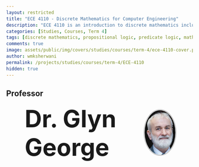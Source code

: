```yaml
---
layout: restricted
title: "ECE 4110 - Discrete Mathematics for Computer Engineering"
description: "ECE 4110 is an introduction to discrete mathematics including a selection of topics such as propositional logic, introductory predicate logic, mathematical reasoning, induction, sets, relations, functions, integers, graphs, trees, and models of computation."
categories: [Studies, Courses, Term 4]
tags: [discrete mathematics, propositional logic, predicate logic, mathematical reasoning, graphs, trees, models of computation]
comments: true
image: assets/public/img/covers/studies/courses/term-4/ece-4110-cover.png
author: wmksherwani
permalink: /projects/studies/courses/term-4/ECE-4110
hidden: true
---
```


## Professor

<html lang="en">
<head>
    <meta charset="UTF-8">
    <meta name="viewport" content="width=device-width, initial-scale=1.0">
</head>
<div id="name-wrapper" style="margin: 0;">
    <div style="display: flex; justify-content: space-between; align-items: center; padding: 0 50px;">
        <div style="font-size: 4rem; font-weight: bold;">Dr. Glyn George</div>
        <div>
            <img src="assets/public/img/people/Glyn George.png" alt="Glyn George" 
                 style="width: 120px; height: 120px; object-fit: cover; border-radius: 50%; border: 3px solid #ccc;">
        </div>
    </div>
</div>
</html>

<!-- <html lang="en">
<head>
    <meta charset="UTF-8">
    <meta name="viewport" content="width=device-width, initial-scale=1.0">
    <title>Star Rating</title>
    <link href="https://cdnjs.cloudflare.com/ajax/libs/font-awesome/6.0.0-beta3/css/all.min.css" rel="stylesheet">
</head>
<div id="star-wrapper" style="margin: 0; display: flex; justify-content: center; align-items: center;">
    <div style="display: flex; justify-content: center; align-items: center; font-size: 50px;">
        <i class="fas fa-star" style="color: gold;"></i>
        <i class="fas fa-star" style="color: gold;"></i>
        <i class="fas fa-star" style="color: gold;"></i>
        <i class="fas fa-star" style="color: gold;"></i>
        <i class="fas fa-star" style="color: gold;"></i>
    </div>
</div>
</html> -->
